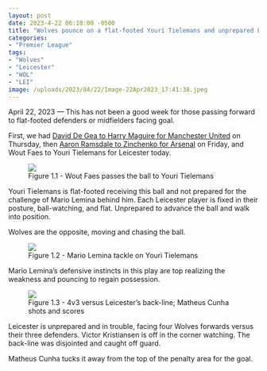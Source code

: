 ```yaml
---
layout: post
date: 2023-4-22 06:10:00 -0500
title: "Wolves pounce on a flat-footed Youri Tielemans and unprepared Leicester"
categories: 
- "Premier League"
tags:
- "Wolves"
- "Leicester"
- "WOL"
- "LEI"
image: /uploads/2023/04/22/Image-22Apr2023_17:41:38.jpeg
--- 
```


April 22, 2023 — This has not been a good week for those passing forward to flat-footed defenders or midfielders facing goal.

First, we had [David De Gea to Harry Maguire for Manchester United](https://tacticsjournal.com/David-De-Gea-risky-pass-to-Maguire-facing-goal-costs-Manchester-United/) on Thursday, then [Aaron Ramsdale to Zinchenko for Arsenal](https://tacticsjournal.com/Aaron-Ramsdale-channels-his-inner-David-De-Gea/) on Friday, and Wout Faes to Youri Tielemans for Leicester today. 

<figure>
    <img src="https://tacticsjournal.com/uploads/2023/04/22/Image-22Apr2023_17:41:38.jpeg">
    <figcaption>Figure 1.1 - Wout Faes passes the ball to Youri Tielemans</figcaption>
</figure> 


Youri Tielemans is flat-footed receiving this ball and not prepared for the challenge of Mario Lemina behind him. Each Leicester player is fixed in their posture, ball-watching, and flat. Unprepared to advance the ball and walk into position. 

Wolves are the opposite, moving and chasing the ball. 

<figure>
    <img src="https://tacticsjournal.com/uploads/2023/04/22/Image-22Apr2023_17:42:33.jpeg">
    <figcaption>Figure 1.2 - Mario Lemina tackle on Youri Tielemans</figcaption>
</figure> 

Mario Lemina’s defensive instincts in this play are top realizing the weakness and pouncing to regain possession. 

<figure>
    <img src="https://tacticsjournal.com/uploads/2023/04/22/Image-22Apr2023_17:43:24.jpeg">
    <figcaption>Figure 1.3 - 4v3 versus Leicester’s back-line; Matheus Cunha shots and scores</figcaption>
</figure> 

Leicester is unprepared and in trouble, facing four Wolves forwards versus their three defenders. Victor Kristiansen is off in the corner watching. The back-line was disjointed and caught off guard. 

Matheus Cunha tucks it away from the top of the penalty area for the goal. 
